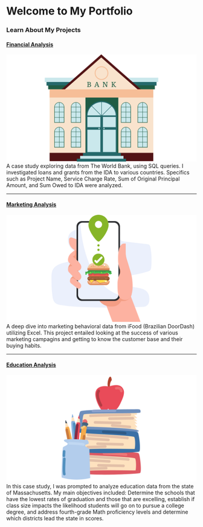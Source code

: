 # Welcome to My Portfolio


### Learn About My Projects


#### [Financial Analysis](/SQL_Bank_Project.md)
<img src="images/SQL1.png?raw=true"/>
A case study exploring data from The World Bank, using SQL queries. I investigated loans and grants from the IDA to various countries. Specifics such as Project Name, Service Charge Rate, Sum of Original Principal Amount, and Sum Owed to IDA were analyzed. 

---
#### [Marketing Analysis](https://www.linkedin.com/pulse/analyzing-ifood-sales-excel-rachael-finch-lcioe/?trackingId=msuWMUpeTXGAJeUSjRKD9w%3D%3D)
[<img src="images/Excel1-2.png?raw=true"/>](https://www.linkedin.com/pulse/analyzing-ifood-sales-excel-rachael-finch-lcioe/?trackingId=msuWMUpeTXGAJeUSjRKD9w%3D%3D)
A deep dive into marketing behavioral data from iFood (Brazilian DoorDash) utilizing Excel. This project entailed looking at the success of various marketing campagins and getting to know the customer base and their buying habits. 

---
#### [Education Analysis](https://www.linkedin.com/pulse/using-tableau-analyze-educational-data-rachael-finch-1dxke/)
[<img src="images/Tableau1-2.png?raw=true"/>](https://www.linkedin.com/pulse/using-tableau-analyze-educational-data-rachael-finch-1dxke/?trackingId=uAeyuBenQu%2BSZ7Jrvu0cug%3D%3D)
In this case study, I was prompted to analyze education data from the state of Massachusetts. My main objectives included: Determine the schools that have the lowest rates of graduation and those that are excelling, establish if class size impacts the likelihood students will go on to pursue a college degree, and address fourth-grade Math proficiency levels and determine which districts lead the state in scores. 




